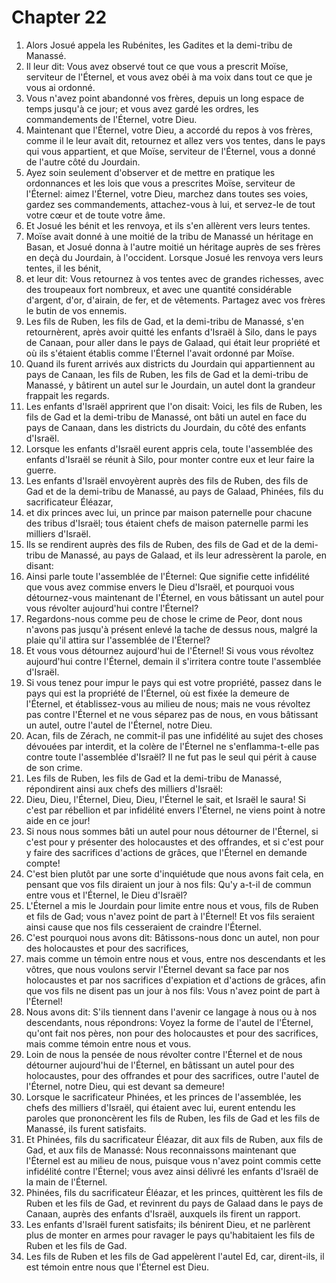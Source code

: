 # Chapter 22

1. Alors Josué appela les Rubénites, les Gadites et la demi-tribu de Manassé.
2. Il leur dit: Vous avez observé tout ce que vous a prescrit Moïse, serviteur de l'Éternel, et vous avez obéi à ma voix dans tout ce que je vous ai ordonné.
3. Vous n'avez point abandonné vos frères, depuis un long espace de temps jusqu'à ce jour; et vous avez gardé les ordres, les commandements de l'Éternel, votre Dieu.
4. Maintenant que l'Éternel, votre Dieu, a accordé du repos à vos frères, comme il le leur avait dit, retournez et allez vers vos tentes, dans le pays qui vous appartient, et que Moïse, serviteur de l'Éternel, vous a donné de l'autre côté du Jourdain.
5. Ayez soin seulement d'observer et de mettre en pratique les ordonnances et les lois que vous a prescrites Moïse, serviteur de l'Éternel: aimez l'Éternel, votre Dieu, marchez dans toutes ses voies, gardez ses commandements, attachez-vous à lui, et servez-le de tout votre cœur et de toute votre âme.
6. Et Josué les bénit et les renvoya, et ils s'en allèrent vers leurs tentes.
7. Moïse avait donné à une moitié de la tribu de Manassé un héritage en Basan, et Josué donna à l'autre moitié un héritage auprès de ses frères en deçà du Jourdain, à l'occident. Lorsque Josué les renvoya vers leurs tentes, il les bénit,
8. et leur dit: Vous retournez à vos tentes avec de grandes richesses, avec des troupeaux fort nombreux, et avec une quantité considérable d'argent, d'or, d'airain, de fer, et de vêtements. Partagez avec vos frères le butin de vos ennemis.
9. Les fils de Ruben, les fils de Gad, et la demi-tribu de Manassé, s'en retournèrent, après avoir quitté les enfants d'Israël à Silo, dans le pays de Canaan, pour aller dans le pays de Galaad, qui était leur propriété et où ils s'étaient établis comme l'Éternel l'avait ordonné par Moïse.
10. Quand ils furent arrivés aux districts du Jourdain qui appartiennent au pays de Canaan, les fils de Ruben, les fils de Gad et la demi-tribu de Manassé, y bâtirent un autel sur le Jourdain, un autel dont la grandeur frappait les regards.
11. Les enfants d'Israël apprirent que l'on disait: Voici, les fils de Ruben, les fils de Gad et la demi-tribu de Manassé, ont bâti un autel en face du pays de Canaan, dans les districts du Jourdain, du côté des enfants d'Israël.
12. Lorsque les enfants d'Israël eurent appris cela, toute l'assemblée des enfants d'Israël se réunit à Silo, pour monter contre eux et leur faire la guerre.
13. Les enfants d'Israël envoyèrent auprès des fils de Ruben, des fils de Gad et de la demi-tribu de Manassé, au pays de Galaad, Phinées, fils du sacrificateur Éléazar,
14. et dix princes avec lui, un prince par maison paternelle pour chacune des tribus d'Israël; tous étaient chefs de maison paternelle parmi les milliers d'Israël.
15. Ils se rendirent auprès des fils de Ruben, des fils de Gad et de la demi-tribu de Manassé, au pays de Galaad, et ils leur adressèrent la parole, en disant:
16. Ainsi parle toute l'assemblée de l'Éternel: Que signifie cette infidélité que vous avez commise envers le Dieu d'Israël, et pourquoi vous détournez-vous maintenant de l'Éternel, en vous bâtissant un autel pour vous révolter aujourd'hui contre l'Éternel?
17. Regardons-nous comme peu de chose le crime de Peor, dont nous n'avons pas jusqu'à présent enlevé la tache de dessus nous, malgré la plaie qu'il attira sur l'assemblée de l'Éternel?
18. Et vous vous détournez aujourd'hui de l'Éternel! Si vous vous révoltez aujourd'hui contre l'Éternel, demain il s'irritera contre toute l'assemblée d'Israël.
19. Si vous tenez pour impur le pays qui est votre propriété, passez dans le pays qui est la propriété de l'Éternel, où est fixée la demeure de l'Éternel, et établissez-vous au milieu de nous; mais ne vous révoltez pas contre l'Éternel et ne vous séparez pas de nous, en vous bâtissant un autel, outre l'autel de l'Éternel, notre Dieu.
20. Acan, fils de Zérach, ne commit-il pas une infidélité au sujet des choses dévouées par interdit, et la colère de l'Éternel ne s'enflamma-t-elle pas contre toute l'assemblée d'Israël? Il ne fut pas le seul qui périt à cause de son crime.
21. Les fils de Ruben, les fils de Gad et la demi-tribu de Manassé, répondirent ainsi aux chefs des milliers d'Israël:
22. Dieu, Dieu, l'Éternel, Dieu, Dieu, l'Éternel le sait, et Israël le saura! Si c'est par rébellion et par infidélité envers l'Éternel, ne viens point à notre aide en ce jour!
23. Si nous nous sommes bâti un autel pour nous détourner de l'Éternel, si c'est pour y présenter des holocaustes et des offrandes, et si c'est pour y faire des sacrifices d'actions de grâces, que l'Éternel en demande compte!
24. C'est bien plutôt par une sorte d'inquiétude que nous avons fait cela, en pensant que vos fils diraient un jour à nos fils: Qu'y a-t-il de commun entre vous et l'Éternel, le Dieu d'Israël?
25. L'Éternel a mis le Jourdain pour limite entre nous et vous, fils de Ruben et fils de Gad; vous n'avez point de part à l'Éternel! Et vos fils seraient ainsi cause que nos fils cesseraient de craindre l'Éternel.
26. C'est pourquoi nous avons dit: Bâtissons-nous donc un autel, non pour des holocaustes et pour des sacrifices,
27. mais comme un témoin entre nous et vous, entre nos descendants et les vôtres, que nous voulons servir l'Éternel devant sa face par nos holocaustes et par nos sacrifices d'expiation et d'actions de grâces, afin que vos fils ne disent pas un jour à nos fils: Vous n'avez point de part à l'Éternel!
28. Nous avons dit: S'ils tiennent dans l'avenir ce langage à nous ou à nos descendants, nous répondrons: Voyez la forme de l'autel de l'Éternel, qu'ont fait nos pères, non pour des holocaustes et pour des sacrifices, mais comme témoin entre nous et vous.
29. Loin de nous la pensée de nous révolter contre l'Éternel et de nous détourner aujourd'hui de l'Éternel, en bâtissant un autel pour des holocaustes, pour des offrandes et pour des sacrifices, outre l'autel de l'Éternel, notre Dieu, qui est devant sa demeure!
30. Lorsque le sacrificateur Phinées, et les princes de l'assemblée, les chefs des milliers d'Israël, qui étaient avec lui, eurent entendu les paroles que prononcèrent les fils de Ruben, les fils de Gad et les fils de Manassé, ils furent satisfaits.
31. Et Phinées, fils du sacrificateur Éléazar, dit aux fils de Ruben, aux fils de Gad, et aux fils de Manassé: Nous reconnaissons maintenant que l'Éternel est au milieu de nous, puisque vous n'avez point commis cette infidélité contre l'Éternel; vous avez ainsi délivré les enfants d'Israël de la main de l'Éternel.
32. Phinées, fils du sacrificateur Éléazar, et les princes, quittèrent les fils de Ruben et les fils de Gad, et revinrent du pays de Galaad dans le pays de Canaan, auprès des enfants d'Israël, auxquels ils firent un rapport.
33. Les enfants d'Israël furent satisfaits; ils bénirent Dieu, et ne parlèrent plus de monter en armes pour ravager le pays qu'habitaient les fils de Ruben et les fils de Gad.
34. Les fils de Ruben et les fils de Gad appelèrent l'autel Ed, car, dirent-ils, il est témoin entre nous que l'Éternel est Dieu.

